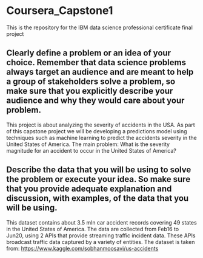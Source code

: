 # Coursera_Capstone1
This is the repository for the IBM data science professional certificate final project

## Clearly define a problem or an idea of your choice. Remember that data science problems always target an audience and are meant to help a group of stakeholders solve a problem, so make sure that you explicitly describe your audience and why they would care about your problem.
This project is about analyzing the severity of accidents in the USA. As part of this capstone project we will be developing a predictions model using techniques such as machine learning to predict the accidents severity in the United States of America. The main problem: What is the severity magnitude for an accident to occur in the United States of America?

## Describe the data that you will be using to solve the problem or execute your idea. So make sure that you provide adequate explanation and discussion, with examples, of the data that you will be using.
This dataset contains about 3.5 mln car accident records covering 49 states in the United States of America. The data are collected from Feb16 to Jun20, using 2 APIs that provide streaming traffic incident data. These APIs broadcast traffic data captured by a variety of entities. The dataset is taken from: https://www.kaggle.com/sobhanmoosavi/us-accidents

